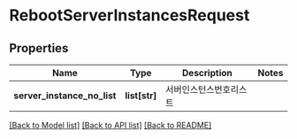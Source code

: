 # RebootServerInstancesRequest

## Properties
Name | Type | Description | Notes
------------ | ------------- | ------------- | -------------
**server_instance_no_list** | **list[str]** | 서버인스턴스번호리스트 | 

[[Back to Model list]](../README.md#documentation-for-models) [[Back to API list]](../README.md#documentation-for-api-endpoints) [[Back to README]](../README.md)


